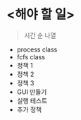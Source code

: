 <해야 할 일>
===========
> 시간 순 나열

- process class
- fcfs class
- 정책 1
- 정책 2
- 정책 3
- GUI 만들기
- 실행 테스트
- 추가 정책
